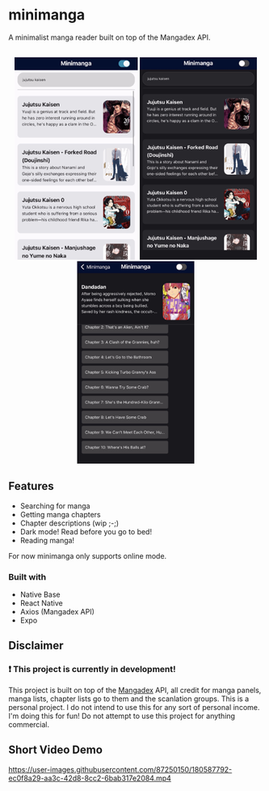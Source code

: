 # minimanga

A minimalist manga reader built on top of the Mangadex API. </br>
&nbsp;

<div align='center'>
  <img src="https://github.com/HansSorongon/minimanga/blob/master/assets/minimanga1.jpeg" style='height: 400px;'/>
  <img src="https://github.com/HansSorongon/minimanga/blob/master/assets/minimanga2.jpeg" style='height: 400px;'/>
  <img src="https://github.com/HansSorongon/minimanga/blob/master/assets/minimanga4.jpeg" style='height: 400px;'/>
</div>

## Features

-   Searching for manga
-   Getting manga chapters
-   Chapter descriptions (wip ;-;)
-   Dark mode! Read before you go to bed!
-   Reading manga! <br/>

For now minimanga only supports online mode.

### Built with

-   Native Base
-   React Native
-   Axios (Mangadex API)
-   Expo

## Disclaimer

### ❗ This project is currently in development!

This project is built on top of the [Mangadex](https://www.mangadex.org) API,
all credit for manga panels, manga lists, chapter lists go to them and the scanlation groups.
This is a personal project. I do not intend to use this for any sort of personal income. I'm doing
this for fun! Do not attempt to use this project for anything commercial.

## Short Video Demo

https://user-images.githubusercontent.com/87250150/180587792-ec0f8a29-aa3c-42d8-8cc2-6bab317e2084.mp4
